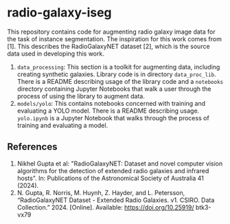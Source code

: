 # radio-galaxy-iseg

This repository contains code for augmenting radio galaxy image data for the task
of instance segmentation. The inspiration for this work
comes from [1]. This describes the RadioGalaxyNET dataset [2],
which is the source data used in developing this work.

1. `data_processing`: This section is a toolkit for augmenting data,
including creating synthetic galaxies. Library code is in directory `data_proc_lib`.
There is a README describing usage of the
library code and a `notebooks` directory containing Jupyter Notebooks that
walk a user through the process of using the library to augment data.
2. `models/yolo`: This contains notebooks concerned with training
and evaluating a YOLO model. There is a README describing usage. `yolo.ipynb`
is a Jupyter Notebook that walks through the process of training and evaluating
a model.

## References

1. Nikhel Gupta et al: "RadioGalaxyNET: Dataset and novel computer vision
   algorithms for the detection of extended radio galaxies and infrared hosts".
   In: Publications of the Astronomical Society of Australia 41 (2024).
2. N. Gupta, R. Norris, M. Huynh, Z. Hayder, and L. Petersson, 
“RadioGalaxyNET Dataset - Extended Radio Galaxies. v1. CSIRO.
Data Collection.” 2024. [Online]. Available: https://doi.org/10.25919/
btk3-vx79
